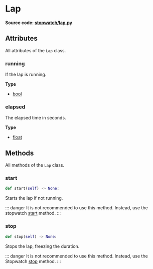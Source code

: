 # Lap

**Source code: [stopwatch/lap.py](https://github.com/devRMA/python-stopwatch2/blob/main/stopwatch/lap.py)**

## Attributes

All attributes of the `Lap` class.

### running

If the lap is running.

**Type**

- [bool](https://docs.python.org/3/library/functions.html#bool)

### elapsed

The elapsed time in seconds.

**Type**

- [float](https://docs.python.org/3/library/functions.html#float)

## Methods

All methods of the `Lap` class.

### start

```python
def start(self) -> None:
```

Starts the lap if not running.

::: danger
It is not recommended to use this method. Instead, use the stopwatch [start](/api/stopwatch#start) method.
:::

### stop

```python
def stop(self) -> None:
```

Stops the lap, freezing the duration.

::: danger
It is not recommended to use this method. Instead, use the Stopwatch [stop](/api/stopwatch#stop) method.
:::

